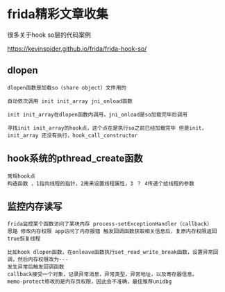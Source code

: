 # frida精彩文章收集

很多关于hook so层的代码案例

https://kevinspider.github.io/frida/frida-hook-so/

## dlopen

```
dlopen函数是加载so（share object）文件用的

自动依次调用 init init_array jni_onload函数

init init_array在dlopen函数内调用，jni_onload是so加载完毕后调用

寻找init init_array的hook点，这个点在是执行so之前已经加载完毕 但是init，init_array 还没有执行，hook_call_constructor
```

## hook系统的pthread_create函数

```
常规hook点
构造函数 ，1指向线程的指针，2用来设置线程属性，3 ？ 4传递个给线程的参数
```

## 监控内存读写

```
frida监控某个函数访问了某块内存 process-setExceptionHandler（callback）
思路 修改内存权限 app访问了内存报错 触发回调函数获取相关信息后，复原内存权限返回true恢复线程

比如hook dlopen函数，在onleave函数执行set_read_write_break函数，设置异常回调，然后内存权限改为---
发生异常后触发回调函数
callback接受一个对象，记录异常消息，异常类型，异常地址，以及寄存器信息。
memo-protect修改的是内存页权限，因此会不准确，最佳推荐unidbg

```

